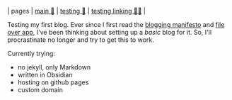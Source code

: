 | pages | [main 📄](README.md) | [testing 🧪](testing) | [testing linking 🧪🔗](testing-linking.md) |

Testing my first blog.
Ever since I first read the [blogging manifesto](https://alexoliveira.cc/essay/blogging-manifesto) and [file over app](https://stephango.com/file-over-app), I've been thinking about setting up a *basic* blog for it. 
So, I'll procrastinate no longer and try to get this to work.

Currently trying:
- no jekyll, only Markdown
- written in Obsidian
- hosting on github pages
- custom domain